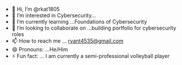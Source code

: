 - 👋 Hi, I’m @rkat1805
- 👀 I’m interested in Cybersecurity...
- 🌱 I’m currently learning ...Foundations of Cybersecurity 
- 💞️ I’m looking to collaborate on ...building  portfolio for cybersecurity roles 
- 📫 How to reach me ... ryant4535@gmail.com  
- 😄 Pronouns: ...He/Him 
- ⚡ Fun fact: ... I am currently a semi-professional volleyball player

<!---
rkat1805/rkat1805 is a ✨ special ✨ repository because its `README.md` (this file) appears on your GitHub profile.
You can click the Preview link to take a look at your changes.
--->
